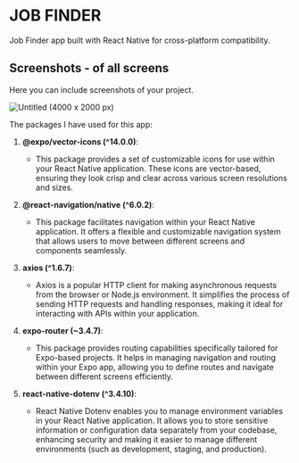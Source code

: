 # JOB FINDER

Job Finder app built with React Native for cross-platform compatibility.

## Screenshots - of all screens

Here you can include screenshots of your project.

![Untitled (4000 x 2000 px)](https://github.com/syket-git/react-native-jobs-app/assets/39830305/7bb584e8-94fb-47b0-b39d-1fcee8179846)


The packages I have used for this app: 

1. **@expo/vector-icons (^14.0.0)**:
   - This package provides a set of customizable icons for use within your React Native application. These icons are vector-based, ensuring they look crisp and clear across various screen resolutions and sizes.

2. **@react-navigation/native (^6.0.2)**:
   - This package facilitates navigation within your React Native application. It offers a flexible and customizable navigation system that allows users to move between different screens and components seamlessly.

3. **axios (^1.6.7)**:
   - Axios is a popular HTTP client for making asynchronous requests from the browser or Node.js environment. It simplifies the process of sending HTTP requests and handling responses, making it ideal for interacting with APIs within your application.

4. **expo-router (~3.4.7)**:
   - This package provides routing capabilities specifically tailored for Expo-based projects. It helps in managing navigation and routing within your Expo app, allowing you to define routes and navigate between different screens efficiently.

5. **react-native-dotenv (^3.4.10)**:
   - React Native Dotenv enables you to manage environment variables in your React Native application. It allows you to store sensitive information or configuration data separately from your codebase, enhancing security and making it easier to manage different environments (such as development, staging, and production).







